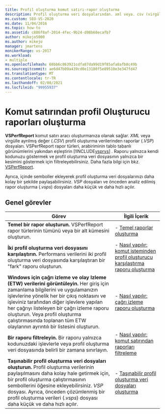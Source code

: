 ```yaml
---
title: Profil oluşturma komut satırı-rapor oluşturma
description: Profil oluşturma veri dosyalarından. xml veya. csv (virgülle ayrılmış değer) raporları oluşturmak için VSPerfReport komut satırı aracını nasıl kullanacağınızı öğrenin.
ms.custom: SEO-VS-2020
ms.date: 11/04/2016
ms.topic: how-to
ms.assetid: c886f8af-2014-4fec-9b24-d98b68ecafb7
author: mikejo5000
ms.author: mikejo
manager: jmartens
monikerRange: vs-2017
ms.workload:
- multiple
ms.openlocfilehash: 68bb6c863921cdfa87da99d19f85afa8afb8c49b
ms.sourcegitcommit: ae6d47b09a439cd0e13180f5e89510e3e347fd47
ms.translationtype: MT
ms.contentlocale: tr-TR
ms.lasthandoff: 02/08/2021
ms.locfileid: "99955937"
---
```

# <a name="create-profiler-reports-from-the-command-line"></a>Komut satırından profil Oluşturucu raporları oluşturma
**VSPerfReport** komut satırı aracı oluşturmanıza olanak sağlar. *XML* veya virgülle ayrılmış değer (.*CSV*) profil oluşturma verilerinden raporlar (.*VSP*) dosyaları. VSPerfReport rapor türleri, arabiriminin tablo tabanlı görünümlerini yakından eşleştirin [!INCLUDE[vsprvs](../code-quality/includes/vsprvs_md.md)] . Raporu yalnızca kendi kodunuzu göstermek ve profil oluşturma veri dosyasının yalnızca bir kesimini göstermek için filtreleyebilirsiniz. Daha fazla bilgi için bkz. [VSPerfReport](../profiling/vsperfreport.md).

 Ayrıca, içinde semboller ekleyerek profil oluşturma veri dosyalarınızı daha kolay bir şekilde paylaşabilirsiniz. *VSP* dosyaları ve önceden analiz edilmiş rapor oluşturma (.*vsps*) dosyaları daha küçük ve daha hızlı açılır.

## <a name="common-tasks"></a>Genel görevler

|Görev|İlgili İçerik|
|----------|---------------------|
|**Temel bir rapor oluşturun.** VSPerfReport rapor türlerinin tümünü veya bir alt kümesini oluşturun.|-   [Temel raporlar oluşturma](../profiling/creating-basic-profiling-reports-from-the-command-line.md)|
|**İki profil oluşturma veri dosyasını karşılaştırın.** Performans verilerini iki profil oluşturma veri dosyasında karşılaştıran bir "fark" raporu oluşturun.|-   [Nasıl yapılır: komut isteminden profil oluşturucu karşılaştırma raporu oluşturma](../profiling/how-to-create-a-profiler-comparison-report-from-a-command-prompt.md)|
|**Windows için çağrı izleme ve olay Izleme (ETW) verilerini görüntüleyin.** Her giriş için zamanlama bilgilerini ve uygulamanızın işlevlerine yönelik her bir çıkış noktasını ve işleviniz tarafından diğer işlevlere yapılan her çağrıyı listeleyen bir çağrı izleme raporu oluşturun. Veya profil oluşturma çalıştırmasında toplanan tüm ETW olaylarının ayrıntılı bir listesini oluşturun.|-   [Nasıl yapılır: çağrı izleme raporu oluşturma](../profiling/how-to-create-a-profiling-tools-call-trace-report.md)|
|**Bir raporu filtreleyin.** Bir raporu yalnızca kodunuzdaki işlevlerle veya profil oluşturma veri dosyasında belirli bir zamana sınırlayın.|-   [Nasıl yapılır: komut satırından raporları filtreleme](../profiling/how-to-filter-reports-from-the-command-line.md)|
|**Taşınabilir profil oluşturma veri dosyaları oluşturun.** Profil oluşturma verilerinin paylaşılmasını daha kolay hale getirmek için, bir profil oluşturma çalıştırmasının sembollerini öğesine ekleyebilirsiniz. *VSP* dosyası. Ayrıca, önceden çözümlenmiş bir profil oluşturma verileri (.*vsps*) dosyası daha küçük ve daha hızlı açılır.|-   [Taşınabilir profil oluşturma veri dosyaları oluşturma](../profiling/creating-portable-profiling-data-files-from-the-command-line.md)|
